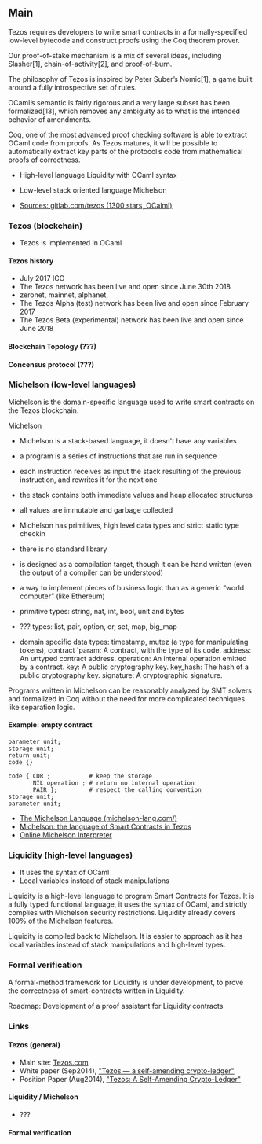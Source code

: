 ## Main
Tezos	requires	developers	to	write	smart	contracts	in	a	formally-specified	low-level	bytecode	and	construct	proofs	using	the	Coq	theorem	prover.

Our proof-of-stake mechanism is a mix of several ideas, including Slasher[1], chain-of-activity[2], and proof-of-burn.

The philosophy of Tezos is inspired by Peter Suber’s Nomic[1], a game built around a fully introspective set of rules.

OCaml’s semantic is fairly rigorous and a very large subset has been formalized[13], which removes any ambiguity as to what is the intended behavior of amendments.

Coq, one of the most advanced proof checking software is able to extract OCaml code from proofs. As Tezos matures, it will be possible to automatically extract key parts of the protocol’s code from mathematical proofs of correctness.

- High-level language Liquidity with OCaml syntax
- Low-level stack oriented language Michelson 

- [Sources: gitlab.com/tezos (1300 stars, OCalml)](https://github.com/tezos/tezos/)

### Tezos (blockchain)
- Tezos is implemented in OCaml

#### Tezos history 
- July 2017 ICO
- The Tezos network has been live and open since June 30th 2018
- zeronet, mainnet, alphanet,
- The Tezos Alpha (test) network has been live and open since February 2017
- The Tezos Beta (experimental) network has been live and open since June 2018

#### Blockchain Topology (???)

#### Concensus protocol (???)

### Michelson (low-level languages)

Michelson is the domain-specific language used to write smart contracts on the Tezos blockchain. 

Michelson
- Michelson is a stack-based language, it doesn't have any variables
- a program is a series of instructions that are run in sequence
- each instruction receives as input the stack resulting of the previous instruction, and rewrites it for the next one
- the stack contains both immediate values and heap allocated structures
- all values are immutable and garbage collected
- Michelson has primitives, high level data types and strict static type checkin

- there is no standard library
- is designed as a compilation target, though it can be hand written (even the output of a compiler can be understood)
- a way to implement pieces of business logic than as a generic “world computer” (like Ethereum)

- primitive types: string, nat, int, bool, unit and bytes
- ??? types: list, pair, option, or, set, map, big_map
- domain specific data types: timestamp, mutez (a type for manipulating tokens), contract 'param: A contract, with the type of its code.
address: An untyped contract address.
operation: An internal operation emitted by a contract.
key: A public cryptography key.
key_hash: The hash of a public cryptography key.
signature: A cryptographic signature.

Programs written in Michelson can be reasonably analyzed by SMT solvers and formalized in Coq without the need for more complicated techniques like separation logic.

#### Example: empty contract

```
parameter unit;
storage unit;
return unit;
code {}
```

```
code { CDR ;           # keep the storage
       NIL operation ; # return no internal operation
       PAIR };         # respect the calling convention
storage unit;
parameter unit;
```

- [The Michelson Language (michelson-lang.com/)](https://www.michelson-lang.com/)
- [Michelson: the language of Smart Contracts in Tezos](http://tezos.gitlab.io/master/whitedoc/michelson.html)
- [Online Michelson Interpreter](https://try-michelson.com/)

### Liquidity (high-level languages)

- It uses the syntax of OCaml
- Local variables instead of stack manipulations

Liquidity is a high-level language to program Smart Contracts for Tezos. It is a fully typed functional language, it uses the syntax of OCaml, and strictly complies with Michelson security restrictions. Liquidity already covers 100% of the Michelson features. 

Liquidity is compiled back to Michelson. It is easier to approach as it has local variables instead of stack manipulations and high-level types.

### Formal verification

A formal-method framework for Liquidity is under development, to prove the correctness of smart-contracts written in Liquidity.

Roadmap: Development of a proof assistant for Liquidity contracts

### Links

#### Tezos (general)
- Main site: [Tezos.com](https://tezos.com)
- White paper (Sep2014), ["Tezos — a self-amending crypto-ledger"](https://tezos.com/static/papers/white_paper.pdf)
- Position Paper (Aug2014), ["Tezos: A Self-Amending Crypto-Ledger"](https://tezos.com/static/papers/position_paper.pdf)

#### Liquidity / Michelson
- ???

#### Formal verification
